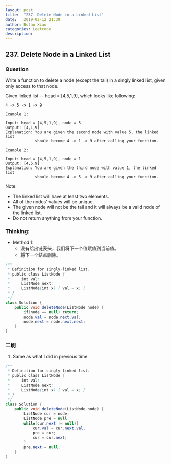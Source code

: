 ```yaml
---
layout: post
title:  "237. Delete Node in a Linked List"
date:   2019-02-12 21:39
author: Botao Xiao
categories: Leetcode
description:
---
```

## 237. Delete Node in a Linked List

### Question
Write a function to delete a node (except the tail) in a singly linked list, given only access to that node.

Given linked list -- head = [4,5,1,9], which looks like following:

    4 -> 5 -> 1 -> 9

```
Example 1:

Input: head = [4,5,1,9], node = 5
Output: [4,1,9]
Explanation: You are given the second node with value 5, the linked list
             should become 4 -> 1 -> 9 after calling your function.

Example 2:

Input: head = [4,5,1,9], node = 1
Output: [4,5,9]
Explanation: You are given the third node with value 1, the linked list
             should become 4 -> 5 -> 9 after calling your function.
```

Note:
* The linked list will have at least two elements.
* All of the nodes' values will be unique.
* The given node will not be the tail and it will always be a valid node of the linked list.
* Do not return anything from your function.


### Thinking:
* Method 1:
	* 没有给出链表头，我们将下一个值赋值到当前值。
	* 将下一个结点删除。

```Java
/**
 * Definition for singly-linked list.
 * public class ListNode {
 *     int val;
 *     ListNode next;
 *     ListNode(int x) { val = x; }
 * }
 */
class Solution {
    public void deleteNode(ListNode node) {
        if(node == null) return;
        node.val = node.next.val;
        node.next = node.next.next;
    }
}
```

### 二刷
1. Same as what I did in previous time.
```Java
/**
 * Definition for singly-linked list.
 * public class ListNode {
 *     int val;
 *     ListNode next;
 *     ListNode(int x) { val = x; }
 * }
 */
class Solution {
    public void deleteNode(ListNode node) {
        ListNode cur = node;
        ListNode pre = null;
        while(cur.next != null){
            cur.val = cur.next.val;
            pre = cur;
            cur = cur.next;
        }
        pre.next = null;
    }
}
```
